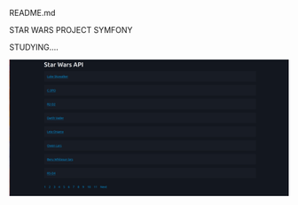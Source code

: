  README.md

STAR WARS PROJECT SYMFONY


STUDYING....

![Alt text](assets/images/cover.png "Optional title")
